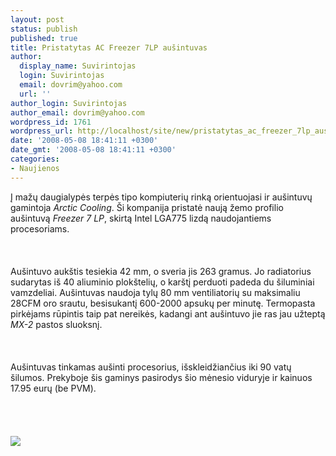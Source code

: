 ```yaml
---
layout: post
status: publish
published: true
title: Pristatytas AC Freezer 7LP aušintuvas
author:
  display_name: Suvirintojas
  login: Suvirintojas
  email: dovrim@yahoo.com
  url: ''
author_login: Suvirintojas
author_email: dovrim@yahoo.com
wordpress_id: 1761
wordpress_url: http://localhost/site/new/pristatytas_ac_freezer_7lp_ausintuvas/
date: '2008-05-08 18:41:11 +0300'
date_gmt: '2008-05-08 18:41:11 +0300'
categories:
- Naujienos
---
```

<p>Į mažų daugialypės terpės tipo kompiuterių rinką orientuojasi ir aušintuvų gamintoja <i>Arctic Cooling</i>. Ši kompanija pristatė naują žemo profilio aušintuvą <i>Freezer 7 LP</i>, skirtą Intel LGA775 lizdą naudojantiems procesoriams.<br />
<br><br />
<br>Aušintuvo aukštis tesiekia 42 mm, o sveria jis 263 gramus. Jo radiatorius sudarytas iš 40 aliuminio plokštelių, o karštį perduoti padeda du šiluminiai vamzdeliai. Aušintuvas naudoja tylų 80 mm ventiliatorių su maksimaliu 28CFM oro srautu, besisukantį 600-2000 apsukų per minutę. Termopasta pirkėjams rūpintis taip pat nereikės, kadangi ant aušintuvo jie ras jau užteptą <i>MX-2</i> pastos sluoksnį.<br />
<br><br />
<br>Aušintuvas tinkamas aušinti procesorius, išskleidžiančius iki 90 vatų šilumos. Prekyboje šis gaminys pasirodys šio mėnesio viduryje ir kainuos 17.95 eurų (be PVM).<br />
<br><br />
<br><br><img src="http://img230.imageshack.us/img230/1750/freezer7lp03los4.jpg"><br></p>
